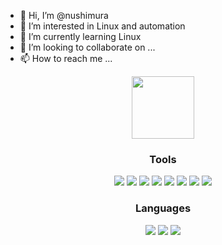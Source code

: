 - 👋 Hi, I’m @nushimura
- 👀 I’m interested in Linux and automation
- 🌱 I’m currently learning Linux
- 💞️ I’m looking to collaborate on ...
- 📫 How to reach me ...

<div id="header" align="center">
  <img src="https://nushimura.com/wp-content/uploads/2024/01/2-1024x1024.png" width="100"/>
</div>


<h3 align="center">Tools</h3>
<p align="center">
<img src="https://img.shields.io/badge/Linux-FCC624?style=for-the-badge&logo=linux&logoColor=black">
<img src="https://img.shields.io/badge/GoogleCloud-%234285F4.svg?style=for-the-badge&logo=google-cloud&logoColor=white">
<img src="https://img.shields.io/badge/AWS-%23FF9900.svg?style=for-the-badge&logo=amazon-aws&logoColor=white">
<img src="https://img.shields.io/badge/ansible-%231A1918.svg?style=for-the-badge&logo=ansible&logoColor=white">
<img src="https://img.shields.io/badge/docker-%230db7ed.svg?style=for-the-badge&logo=docker&logoColor=white">
<img src="https://img.shields.io/badge/Prometheus-E6522C?style=for-the-badge&logo=Prometheus&logoColor=white">
<img src="https://img.shields.io/badge/grafana-%23F46800.svg?style=for-the-badge&logo=grafana&logoColor=white">
<img src="https://img.shields.io/badge/nginx-%23009639.svg?style=for-the-badge&logo=nginx&logoColor=white">
</p>

<h3 align="center">Languages</h3>
<p align="center">
<img src="https://img.shields.io/badge/python-3670A0?style=for-the-badge&logo=python&logoColor=ffdd54">
<img src="https://img.shields.io/badge/go-%2300ADD8.svg?style=for-the-badge&logo=go&logoColor=white">
<img src="https://img.shields.io/badge/postgres-%23316192.svg?style=for-the-badge&logo=postgresql&logoColor=white">
</p>



<!---
nushimura/nushimura is a ✨ special ✨ repository because its `README.md` (this file) appears on your GitHub profile.
You can click the Preview link to take a look at your changes.
--->
